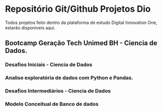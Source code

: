 # Repositório Git/Github Projetos Dio
Todos projetos feito dentro da plataforma de estudo Digital Innovation One, estarão disponíveis aqui.

## Bootcamp Geração Tech Unimed BH - Ciencia de Dados.
### Desafios Iniciais - Ciencia de Dados
### Analise exploratória de dados com Python e Pandas.
### Desafios Intermediários - Ciencia de Dados
### Modelo Conceitual de Banco de dados

